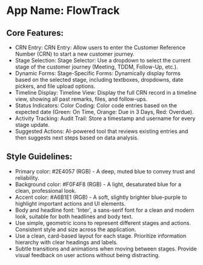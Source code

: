 # **App Name**: FlowTrack

## Core Features:

- CRN Entry: CRN Entry: Allow users to enter the Customer Reference Number (CRN) to start a new customer journey.
- Stage Selection: Stage Selector: Use a dropdown to select the current stage of the customer journey (Meeting, TDDM, Follow-Up, etc.).
- Dynamic Forms: Stage-Specific Forms: Dynamically display forms based on the selected stage, including textboxes, dropdowns, date pickers, and file upload options.
- Timeline Display: Timeline View: Display the full CRN record in a timeline view, showing all past remarks, files, and follow-ups.
- Status Indicators: Color Coding: Color code entries based on the expected date (Green: On Time, Orange: Due in 3 Days, Red: Overdue).
- Activity Tracking: Audit Trail: Store a timestamp and username for every stage update.
- Suggested Actions: AI-powered tool that reviews existing entries and then suggests next steps based on data analysis.

## Style Guidelines:

- Primary color: #2E4057 (RGB) - A deep, muted blue to convey trust and reliability.
- Background color: #F0F4F8 (RGB) - A light, desaturated blue for a clean, professional look.
- Accent color: #A6B1E1 (RGB) - A soft, slightly brighter blue-purple to highlight important actions and UI elements.
- Body and headline font: 'Inter', a sans-serif font for a clean and modern look, suitable for both headlines and body text.
- Use simple, geometric icons to represent different stages and actions. Consistent style and size across the application.
- Use a clean, card-based layout for each stage. Prioritize information hierarchy with clear headings and labels.
- Subtle transitions and animations when moving between stages. Provide visual feedback on user actions without being distracting.